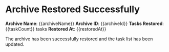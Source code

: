 # Archive Restored Successfully

**Archive Name**: {{archiveName}}
**Archive ID**: {{archiveId}}
**Tasks Restored**: {{taskCount}} tasks
**Restored At**: {{restoredAt}}

The archive has been successfully restored and the task list has been updated.